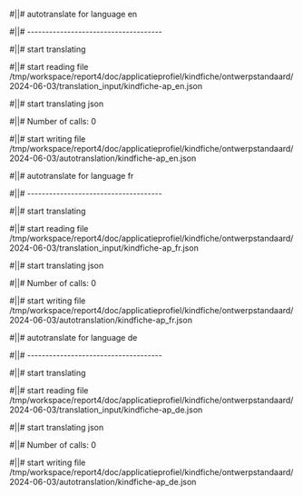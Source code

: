 #||# autotranslate for language en  

#||# -------------------------------------  

#||# start translating  

#||# start reading file /tmp/workspace/report4/doc/applicatieprofiel/kindfiche/ontwerpstandaard/2024-06-03/translation_input/kindfiche-ap_en.json  

#||# start translating json  

#||# Number of calls: 0  

#||# start writing file /tmp/workspace/report4/doc/applicatieprofiel/kindfiche/ontwerpstandaard/2024-06-03/autotranslation/kindfiche-ap_en.json  

#||# autotranslate for language fr  

#||# -------------------------------------  

#||# start translating  

#||# start reading file /tmp/workspace/report4/doc/applicatieprofiel/kindfiche/ontwerpstandaard/2024-06-03/translation_input/kindfiche-ap_fr.json  

#||# start translating json  

#||# Number of calls: 0  

#||# start writing file /tmp/workspace/report4/doc/applicatieprofiel/kindfiche/ontwerpstandaard/2024-06-03/autotranslation/kindfiche-ap_fr.json  

#||# autotranslate for language de  

#||# -------------------------------------  

#||# start translating  

#||# start reading file /tmp/workspace/report4/doc/applicatieprofiel/kindfiche/ontwerpstandaard/2024-06-03/translation_input/kindfiche-ap_de.json  

#||# start translating json  

#||# Number of calls: 0  

#||# start writing file /tmp/workspace/report4/doc/applicatieprofiel/kindfiche/ontwerpstandaard/2024-06-03/autotranslation/kindfiche-ap_de.json  

